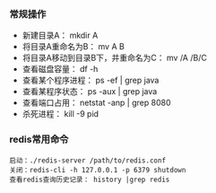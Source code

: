 

### 常规操作

   * 新建目录A： mkdir A
   * 将目录A重命名为B： mv A B
   * 将目录A移动到目录B下，并重命名为C： mv /A /B/C
   * 查看磁盘容量： df -h
   * 查看某个程序进程： ps -ef | grep java
   * 查看某程序状态： ps -aux | grep java
   * 查看端口占用： netstat -anp | grep 8080
   * 杀死进程： kill -9 pid

### redis常用命令
   ```
   启动：./redis-server /path/to/redis.conf
   关闭：redis-cli -h 127.0.0.1 -p 6379 shutdown
   查看redis查询历史记录： history |grep redis
   ```